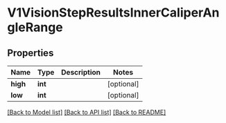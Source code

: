 # V1VisionStepResultsInnerCaliperAngleRange

## Properties
Name | Type | Description | Notes
------------ | ------------- | ------------- | -------------
**high** | **int** |  | [optional] 
**low** | **int** |  | [optional] 

[[Back to Model list]](../README.md#documentation-for-models) [[Back to API list]](../README.md#documentation-for-api-endpoints) [[Back to README]](../README.md)


